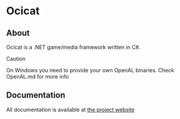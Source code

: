 # Ocicat
## About
Ocicat is a .NET game/media framework written in C#.

> [!CAUTION]
> On Windows you need to provide your own OpenAL binaries.
> Check OpenAL.md for more info

## Documentation
All documentation is available at [the project website](pointthink.github.io/ocicat)
